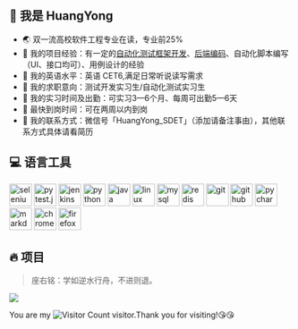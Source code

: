 ## :chocolate_bar: 我是 HuangYong
- :earth_asia: 双一流高校软件工程专业在读，专业前25%
- :apple: 我的项目经验：有一定的[自动化测试框架开发](https://github.com/huangyong2002/Hy-UiTest-Framework)、[后端编码](https://github.com/huangyong2002/CampusBBS-SpringBoot-)、自动化脚本编写（UI、接口均可）、用例设计的经验
- :watermelon: 我的英语水平：英语 CET6,满足日常听说读写需求
- :cookie: 我的求职意向：测试开发实习生/自动化测试实习生
- :honey_pot: 我的实习时间及出勤：可实习3—6个月、每周可出勤5—6天
- :strawberry: 最快到岗时间：可在两周以内到岗
- :tangerine: 我的联系方式：微信号「HuangYong_SDET」（添加请备注事由），其他联系方式具体请看简历

## :computer: 语言工具
<div style="flex">
<img src="https://cdn.jsdelivr.net/gh/devicons/devicon/icons/selenium/selenium-original.svg" width="40" height="40" alt="selenium"/>
<img src="https://cdn.jsdelivr.net/gh/devicons/devicon/icons/pytest/pytest-original.svg" width="40" height="40" alt="pytest.js"/>
<img src="https://cdn.jsdelivr.net/gh/devicons/devicon/icons/jenkins/jenkins-original.svg"  width="40" height="40" alt="jenkins"/>
<img src="https://cdn.jsdelivr.net/gh/devicons/devicon/icons/python/python-original.svg" width="40" height="40" alt="python"/>
<img src="https://cdn.jsdelivr.net/gh/devicons/devicon/icons/java/java-original.svg" width="40" height="40" alt="java"/>
<img src="https://cdn.jsdelivr.net/gh/devicons/devicon/icons/linux/linux-original.svg" width="40" height="40" alt="linux"/>
<img src="https://cdn.jsdelivr.net/gh/devicons/devicon/icons/mysql/mysql-original.svg" width="40" height="40" alt="mysql"/>
<img src="https://cdn.jsdelivr.net/gh/devicons/devicon/icons/redis/redis-original.svg" width="40" height="40" alt="redis"/>
<img src="https://cdn.jsdelivr.net/gh/devicons/devicon/icons/git/git-original.svg" width="40" height="40" alt="git"/>
<img src="https://cdn.jsdelivr.net/gh/devicons/devicon/icons/github/github-original.svg"  width="40" height="40" alt="github"/>
<img src="https://cdn.jsdelivr.net/gh/devicons/devicon/icons/pycharm/pycharm-original.svg" width="40" height="40" alt="pycharm"/>
<img src="https://cdn.jsdelivr.net/gh/devicons/devicon/icons/markdown/markdown-original.svg" width="40" height="40" alt="markdown"/>
<img src="https://cdn.jsdelivr.net/gh/devicons/devicon/icons/chrome/chrome-original.svg" width="40" height="40" alt="chrome"/>
<img src="https://cdn.jsdelivr.net/gh/devicons/devicon/icons/firefox/firefox-original.svg" width="40" height="40" alt="firefox"/>          

## :fire: 项目 
 > 座右铭：学如逆水行舟，不进则退。

![](https://github-readme-stats.vercel.app/api?username=huangyong2002&show_icons=true&theme=transparent)

You are my ![Visitor Count](https://profile-counter.glitch.me/huangyong2002/count.svg) visitor.Thank you for visiting!:kissing_heart::kissing_heart:



